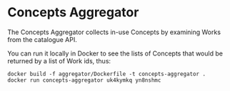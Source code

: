 # Concepts Aggregator

The Concepts Aggregator collects in-use Concepts by examining Works from the catalogue API.

You can run it locally in Docker to see the lists of Concepts that would be returned by 
a list of Work ids, thus:

```shell
docker build -f aggregator/Dockerfile -t concepts-aggregator .
docker run concepts-aggregator uk4kymkq yn8nshmc  
```
